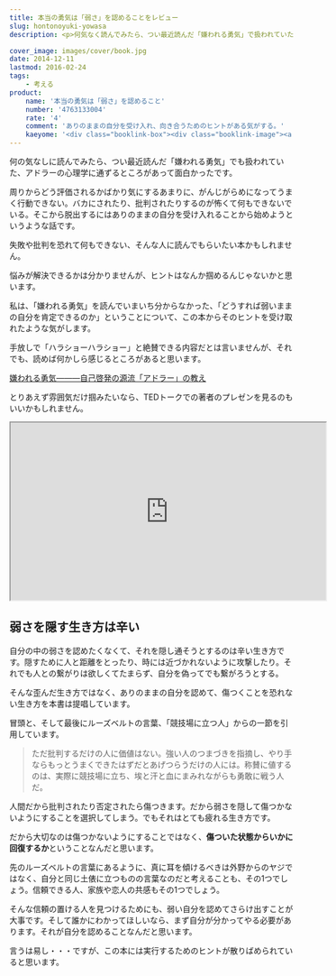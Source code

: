 ```yaml
---
title: 本当の勇気は「弱さ」を認めることをレビュー
slug: hontonoyuki-yowasa
description: <p>何気なく読んでみたら、つい最近読んだ「嫌われる勇気」で扱われていたアドラーの心理学に通ずる内容だなと感じて驚きました。ありのままの自分を受け入れることにフォーカスした内容です。周りからの評価が気になってしまうという人にいいかもしれません。</p>

cover_image: images/cover/book.jpg
date: 2014-12-11
lastmod: 2016-02-24
tags: 
    - 考える
product:
    name: '本当の勇気は「弱さ」を認めること'
    number: '4763133004'
    rate: '4'
    comment: 'ありのままの自分を受け入れ、向き合うためのヒントがある気がする。'
    kaeyome: '<div class="booklink-box"><div class="booklink-image"><a href="http://www.amazon.co.jp/exec/obidos/asin/4763133004/illusionspace-22/" rel="nofollow" target="_blank"><img src="http://ecx.images-amazon.com/images/I/41ssSc28vIL._SL160_.jpg" style="border: none;" /></a></div><div class="booklink-info"><div class="booklink-name"><a href="http://www.amazon.co.jp/exec/obidos/asin/4763133004/illusionspace-22/" rel="nofollow" target="_blank">本当の勇気は「弱さ」を認めること</a><div class="booklink-powered-date">posted with <a href="http://yomereba.com" rel="nofollow" target="_blank">ヨメレバ</a></div></div><div class="booklink-detail">ブレネー・ブラウン サンマーク出版 2013-08-20    </div><div class="booklink-link2"><div class="shoplinkamazon"><a href="http://www.amazon.co.jp/exec/obidos/asin/4763133004/illusionspace-22/" rel="nofollow" target="_blank" title="アマゾン" >Amazon</a></div><div class="shoplinkkindle"><a href="http://www.amazon.co.jp/exec/obidos/ASIN/B00GTAV3P6/illusionspace-22/" rel="nofollow" target="_blank" >Kindle</a></div><div class="shoplinkrakuten"><a href="http://hb.afl.rakuten.co.jp/hgc/11acbc01.369b1bf6.11acbc02.cabf9fe9/?pc=http%3A%2F%2Fbooks.rakuten.co.jp%2Frb%2F12439584%2F%3Fscid%3Daf_ich_link_urltxt%26m%3Dhttp%3A%2F%2Fm.rakuten.co.jp%2Fev%2Fbook%2F" rel="nofollow" target="_blank" title="楽天ブックス" >楽天ブックス</a></div>                  	  	  	  	</div></div><div class="booklink-footer"></div></div>'
---
```


<p>何の気なしに読んでみたら、つい最近読んだ「嫌われる勇気」でも扱われていた、アドラーの心理学に通ずるところがあって面白かったです。</p>
<p>周りからどう評価されるかばかり気にするあまりに、がんじがらめになってうまく行動できない。バカにされたり、批判されたりするのが怖くて何もできないでいる。そこから脱出するにはありのままの自分を受け入れることから始めようというような話です。</p>
<p>失敗や批判を恐れて何もできない、そんな人に読んでもらいたい本かもしれません。</p>
<p>悩みが解決できるかは分かりませんが、ヒントはなんか掴めるんじゃないかと思います。</p>
<p>私は、「嫌われる勇気」を読んでいまいち分からなかった、「どうすれば弱いままの自分を肯定できるのか」ということについて、この本からそのヒントを受け取れたような気がします。</p>
<p>手放しで「ハラショーハラショー」と絶賛できる内容だとは言いませんが、それでも、読めば何かしら感じるところがあると思います。</p>
<div data-role="amazonjs" data-asin="4478025819" data-locale="JP" data-tmpl="" data-img-size="" class="asin_4478025819_JP_ amazonjs_item"><div class="amazonjs_indicator"><span class="amazonjs_indicator_img"></span><a class="amazonjs_indicator_title" href="#">嫌われる勇気―――自己啓発の源流「アドラー」の教え</a><span class="amazonjs_indicator_footer"></span></div></div>
<p>とりあえず雰囲気だけ掴みたいなら、TEDトークでの著者のプレゼンを見るのもいいかもしれません。</p>
<p><iframe src="https://embed-ssl.ted.com/talks/brene_brown_listening_to_shame.html" width="560" height="315" scrolling="no" webkitAllowFullScreen mozallowfullscreen allowFullScreen></iframe></p>
<h2>弱さを隠す生き方は辛い</h2>
<p>自分の中の弱さを認めたくなくて、それを隠し通そうとするのは辛い生き方です。隠すために人と距離をとったり、時には近づかれないように攻撃したり。それでも人との繋がりは欲しくてたまらず、自分を偽ってでも繋がろうとする。</p>
<p>そんな歪んだ生き方ではなく、ありのままの自分を認めて、傷つくことを恐れない生き方を本書は提唱しています。</p>
<p>冒頭と、そして最後にルーズベルトの言葉、「競技場に立つ人」からの一節を引用しています。</p>
<blockquote><p>
  ただ批判するだけの人に価値はない。強い人のつまづきを指摘し、やり手ならもっとうまくできたはずだとあげつらうだけの人には。称賛に値するのは、実際に競技場に立ち、埃と汗と血にまみれながらも勇敢に戦う人だ。
</p></blockquote>
<p>人間だから批判されたり否定されたら傷つきます。だから弱さを隠して傷つかないようにすることを選択してしまう。でもそれはとても疲れる生き方です。</p>
<p>だから大切なのは傷つかないようにすることではなく、<strong>傷ついた状態からいかに回復するか</strong>ということなんだと思います。</p>
<p>先のルーズベルトの言葉にあるように、真に耳を傾けるべきは外野からのヤジではなく、自分と同じ土俵に立つものの言葉なのだと考えることも、その1つでしょう。信頼できる人、家族や恋人の共感もその1つでしょう。</p>
<p>そんな信頼の置ける人を見つけるためにも、弱い自分を認めてさらけ出すことが大事です。そして誰かにわかってほしいなら、まず自分が分かってやる必要があります。それが自分を認めることなんだと思います。</p>
<p>言うは易し・・・ですが、この本には実行するためのヒントが散りばめられていると思います。</p>

  